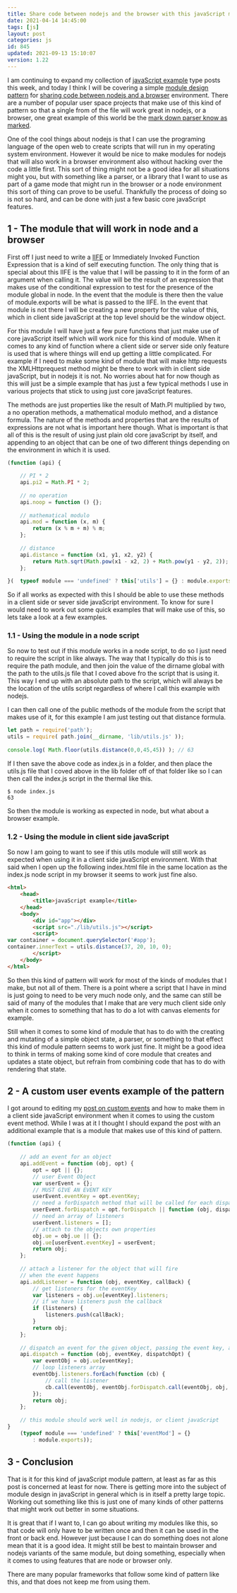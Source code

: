 ```yaml
---
title: Share code between nodejs and the browser with this javaScript module example
date: 2021-04-14 14:45:00
tags: [js]
layout: post
categories: js
id: 845
updated: 2021-09-13 15:10:07
version: 1.22
---
```


I am continuing to expand my collection of [javaScript example](/2021/04/02/js-javascript-example/) type posts this week, and today I think I will be covering a simple [module design pattern](/2019/03/12/js-javascript-module/) for [sharing code between nodejs and a browser](https://www.geeksforgeeks.org/how-to-share-code-between-node-js-and-the-browser/) environment. There are a number of popular user space projects that make use of this kind of pattern so that a single from of the file will work great in nodejs, or a browser, one great example of this world be the [mark down parser know as marked](/2017/11/19/nodejs-marked/).

One of the cool things about nodejs is that I can use the programing language of the open web to create scripts that will run in my operating system environment. However it would be nice to make modules for nodejs that will also work in a browser environment also without hacking over the code a little first. This sort of thing might not be a good idea for all situations might you, but with something like a parser, or a library that I want to use as part of a game mode that might run in the browser or a node environment this sort of thing can prove to be useful. Thankfully the process of doing so is not so hard, and can be done with just a few basic core javaScript features.

<!-- more -->


## 1 - The module that will work in node and a browser

First off I just need to write a [IIFE](/2020/02/04/js-iife) or Immediately Invoked Function Expression that is a kind of self executing function. The only thing that is special about this IIFE is the value that I will be passing to it in the form of an argument when calling it. The value will be the result of an expression that makes use of the conditional expression to test for the presence of the module global in node. In the event that the module is there then the value of module.exports will be what is passed to the IIFE. In the event that module is not there I will be creating a new property for the value of this, which in client side javaScript at the top level should be the window object.

For this module I will have just a few pure functions that just make use of core javaScript itself which will work nice for this kind of module. When it comes to any kind of function where a client side or server side only feature is used that is where things will end up getting a little complicated. For example if I need to make some kind of module that will make http requests the XMLHttprequest method might be there to work with in client side javaScript, but in nodejs it is not. No worries about hat for now though as this will just be a simple example that has just a few typical methods I use in various projects that stick to using just core javaScript features.

The methods are just properties like the result of Math.PI multiplied by two, a no operation methods, a mathematical modulo method, and a distance formula. The nature of the methods and properties that are the results of expressions are not what is important here though. What is important is that all of this is the result of using just plain old core javaScript by itself, and appending to an object that can be one of two different things depending on the environment in which it is used.

```js
(function (api) {
 
    // PI * 2
    api.pi2 = Math.PI * 2;
 
    // no operation
    api.noop = function () {};
 
    // mathematical modulo
    api.mod = function (x, m) {
        return (x % m + m) % m;
    };
 
    // distance
    api.distance = function (x1, y1, x2, y2) {
        return Math.sqrt(Math.pow(x1 - x2, 2) + Math.pow(y1 - y2, 2));
    };
 
}(  typeof module === 'undefined' ? this['utils'] = {} : module.exports ));
```

So if all works as expected with this I should be able to use these methods in a client side or sever side javaScript environment. To know for sure I would need to work out some quick examples that will make use of this, so lets take a look at a few examples.

### 1.1 - Using the module in a node script

So now to test out if this module works in a node script, to do so I just need to require the script in like always. The way that I typically do this is to require the path module, and then join the value of the dirname global with the path to the utils.js file that I coved above fro the script that is using it. This way I end up with an absolute path to the script, which will always be the location of the utils script regardless of where I call this example with nodejs.

I can then call one of the public methods of the module from the script that makes use of it, for this example I am just testing out that distance formula.

```js
let path = require('path');
utils = require( path.join(__dirname, 'lib/utils.js' ));
 
console.log( Math.floor(utils.distance(0,0,45,45)) ); // 63
```

If I then save the above code as index.js in a folder, and then place the utils.js file that I coved above in the lib folder off of that folder like so I can then call the index.js script in the thermal like this.

```
$ node index.js
63
```

So then the module is working as expected in node, but what about a browser example.

### 1.2 - Using the module in client side javaScript

So now I am going to want to see if this utils module will still work as expected when using it in a client side javaScript environment. With that said when I open up the following index.html file in the same location as the index.js node script in my browser it seems to work just fine also.

```html
<html>
    <head>
        <title>javaScript example</title>
    </head>
    <body>
        <div id="app"></div>
        <script src="./lib/utils.js"></script>
        <script>
var container = document.querySelector('#app');
container.innerText = utils.distance(37, 20, 10, 0);
        </script>
    </body>
</html>
```

So then this kind of pattern will work for most of the kinds of modules that I make, but not all of them. There is a point where a script that I have in mind is just going to need to be very much node only, and the same can still be said of many of the modules that I make that are very much client side only when it comes to something that has to do a lot with canvas elements for example. 

Still when it comes to some kind of module that has to do with the creating and mutating of a simple object state, a parser, or something to that effect this kind of module pattern seems to work just fine. It might be a good idea to think in terms of making some kind of core module that creates and updates a state object, but refrain from combining code that has to do with rendering that state.

## 2 - A custom user events example of the pattern

I got around to editing my [post on custom events](/2019/07/03/js-custom-event/) and how to make them in a client side javaScript environment when it comes to using the custom event method. While I was at it I thought I should expand the post with an additional example that is a module that makes use of this kind of pattern.

```js
(function (api) {
 
    // add an event for an object
    api.addEvent = function (obj, opt) {
        opt = opt || {};
        // user Event Object
        var userEvent = {};
        // MUST GIVE AN EVENT KEY
        userEvent.eventKey = opt.eventKey;
        // need a forDispatch method that will be called for each dispatch of an event
        userEvent.forDispatch = opt.forDispatch || function (obj, dispatchOpt) {};
        // need an array of listeners
        userEvent.listeners = [];
        // attach to the objects own properties
        obj.ue = obj.ue || {};
        obj.ue[userEvent.eventKey] = userEvent;
        return obj;
    };
 
    // attach a listener for the object that will fire
    // when the event happens
    api.addListener = function (obj, eventKey, callBack) {
        // get listeners for the eventKey
        var listeners = obj.ue[eventKey].listeners;
        // if we have listeners push the callback
        if (listeners) {
            listeners.push(callBack);
        }
        return obj;
    };
 
    // dispatch an event for the given object, passing the event key, and options
    api.dispatch = function (obj, eventKey, dispatchOpt) {
        var eventObj = obj.ue[eventKey];
        // loop listeners array
        eventObj.listeners.forEach(function (cb) {
            // call the listener
            cb.call(eventObj, eventObj.forDispatch.call(eventObj, obj, dispatchOpt));
        });
        return obj;
    };
 
    // this module should work well in nodejs, or client javaScript
}
    (typeof module === 'undefined' ? this['eventMod'] = {}
        : module.exports));
```

## 3 - Conclusion

That is it for this kind of javaScript module pattern, at least as far as this post is concerned at least for now. There is getting more into the subject of module design in javaScript in general which is in itself a pretty large topic. Working out something like this is just one of many kinds of other patterns that might work out better in some situations.

It is great that if I want to, I can go about writing my modules like this, so that code will only have to be written once and then it can be used in the front or back end. However just because I can do something does not alone mean that it is a good idea. It might still be best to maintain browser and nodejs variants of the same module, but doing something, especially when it comes to using features that are node or browser only. 

There are many popular frameworks that follow some kind of pattern like this, and that does not keep me from using them.

